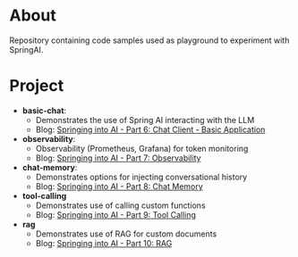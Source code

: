# About

Repository containing code samples used as playground to experiment with SpringAI.

# Project

* **basic-chat**:       
  * Demonstrates the use of Spring AI interacting with the LLM
  * Blog: [Springing into AI - Part 6: Chat Client - Basic Application](https://vikram-bindal.blogspot.com/2025/08/springing-into-ai-part-6-chat-client.html)
* **observability**:    
  * Observability (Prometheus, Grafana) for token monitoring
  * Blog: [Springing into AI - Part 7: Observability](https://vikram-bindal.blogspot.com/2025/08/springing-into-ai-part-7-observability.html)
* **chat-memory**:
  * Demonstrates options for injecting conversational history
  * Blog: [Springing into AI - Part 8: Chat Memory](https://vikram-bindal.blogspot.com/2025/08/springing-into-ai-part-8-chat-memory.html)
* **tool-calling**
  * Demonstrates use of calling custom functions
  * Blog: [Springing into AI - Part 9: Tool Calling](https://vikram-bindal.blogspot.com/2025/09/springing-into-ai-part-9-tool-calling.html)
* **rag**
    * Demonstrates use of RAG for custom documents
    * Blog: [Springing into AI - Part 10: RAG](https://vikram-bindal.blogspot.com/2025/09/springing-into-ai-part-10-rag.html)